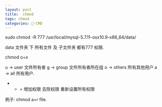 ```yaml
---
layout: post
title:  chmod
tags: chmod
categories: -CMD
---
```


sudo chmod -R 777 /usr/local/mysql-5.7.11-osx10.9-x86\_64/data/

data 文件夹 下  所有文件 及 子文件夹 都有777 权限.



chmod o+x 

u → user    文件所有者 
g → group   文件所有者所在组
o → others  所有其他用户
a → all     所有用户.


 + - =   增加权限 去除权限  重新设置所有权限


例子:
chmod a+r file.

